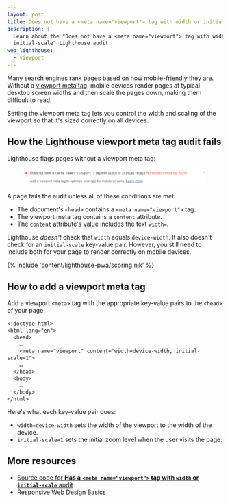 ```yaml
---
layout: post
title: Does not have a <meta name="viewport"> tag with width or initial-scale
description: |
  Learn about the "Does not have a <meta name="viewport"> tag with width or
  initial-scale" Lighthouse audit.
web_lighthouse:
  - viewport
---
```


Many search engines rank pages based on how mobile-friendly they are.
Without a [viewport meta tag](https://developer.mozilla.org/en-US/docs/Mozilla/Mobile/Viewport_meta_tag),
mobile devices render pages at typical desktop screen widths and then scale the
pages down, making them difficult to read.

Setting the viewport meta tag lets you control the
width and scaling of the viewport so that it's sized correctly on all devices.

## How the Lighthouse viewport meta tag audit fails

Lighthouse flags pages without a viewport meta tag:

<figure class="w-figure">
  <img class="w-screenshot w-screenshot--filled" src="viewport.png" alt="Lighthouse audit shows page is missing a viewport">
</figure>

A page fails the audit unless all of these conditions are met:
- The document's `<head>` contains a `<meta name="viewport">` tag.
- The viewport meta tag contains a `content` attribute.
- The `content` attribute's value includes the text `width=`.

Lighthouse _doesn't_ check that `width` equals `device-width`. It also doesn't
check for an `initial-scale` key-value pair. However, you still need to include
both for your page to render correctly on mobile devices.

{% include 'content/lighthouse-pwa/scoring.njk' %}

## How to add a viewport meta tag

Add a viewport `<meta>` tag with the appropriate key-value pairs to the `<head>`
of your page:

```html/4
<!doctype html>
<html lang="en">
  <head>
    …
    <meta name="viewport" content="width=device-width, initial-scale=1">
    …
  </head>
  <body>
    …
  </body>
</html>
```

Here's what each key-value pair does:
- `width=device-width` sets the width of the viewport to the width of the device.
- `initial-scale=1` sets the initial zoom level when the user visits the page.

## More resources

- [Source code for **Has a `<meta name="viewport">` tag with `width` or `initial-scale`** audit](https://github.com/GoogleChrome/lighthouse/blob/master/lighthouse-core/audits/viewport.js)
- [Responsive Web Design Basics](https://developers.google.com/web/fundamentals/design-and-ux/responsive/#set-the-viewport)
